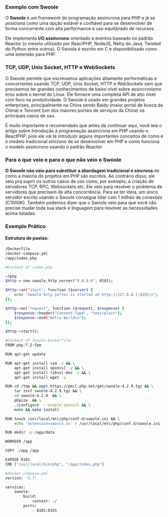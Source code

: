 ### Exemplo com Swoole

O <strong>Swoole</strong> é um framework de programação assíncrona para PHP e já se posiciona como uma opção estável e confiável para se desenvolver de forma concorrente com alta performance e uso equilibrado de recursos. 

Ele implementa <strong>I/O assíncrono</strong> orientado a eventos baseado no padrão Reactor (o mesmo utilizado por ReactPHP, NodeJS, Netty do Java, Twisted do Python entre outros). O Swoole é escrito em C e disponibilizado como uma extensão para PHP.

### TCP, UDP, Unix Socket, HTTP e WebSockets
O Swoole permite que escrevamos aplicações altamente performáticas e concorrentes usando TCP, UDP, Unix Socket, HTTP e WebSockets sem que precisemos ter grandes conhecimentos de baixo nível sobre assincronismo e/ou sobre o kernel do Linux. Ele fornece uma completa API de alto nível com foco na produtividade. O Swoole é usado em grandes projetos enterprises, principalmente na China sendo Baidu (maior portal de busca da China) e Tencent (um dos maiores portais de serviços da China) os principais casos de uso.

É muito importante e recomendado que antes de continuar aqui, você leia o artigo sobre Introdução à programação assíncrona em PHP usando o ReactPHP, pois ele vai te introduzir alguns importantes conceitos de como é o modelo tradicional síncrono de se desenvolver em PHP e como funciona o modelo assíncrono usando o padrão Reactor.

### Para o que veio e para o que não veio o Swoole

<strong>O Swoole não veio para substituir a abordagem tradicional e síncrona</strong> de como a maioria do projetos em PHP são escritos. Ao contrário disso, ele veio pra suprir os outros casos de uso como, por exemplo, a criação de servidores TCP, RPC, Websockets etc. Ele veio para resolver o problema de servidores que precisem de alta concorrência. Para se ter ideia, um único servidor escrito usando o Swoole consegue lidar com 1 milhão de conexões (C1000K). Também podemos dizer que o Swoole veio para que você não precise mudar toda sua stack e linguagem para resolver as necessidades acima listadas.

### Exemplo Prático

#### Estrutura de pastas:

```bash
/Dockerfile
/docker-compose.yml
/app/index.php
```

```bash
#Content of index.php

<?php
$http = new swoole_http_server("0.0.0.0", 8101);

$http->on("start", function ($server) {
    echo "Swoole http server is started at http://127.0.0.1:8101\n";
});

$http->on("request", function ($request, $response) {
    $response->header("Content-Type", "text/plain");
    $response->end("Hello World\n");
});

$http->start();
```

```bash
#Content of Swoole Dockerfile:
FROM php:7.2-fpm

RUN apt-get update

RUN apt-get install vim -y && \
    apt-get install openssl -y && \
    apt-get install libssl-dev -y && \
    apt-get install wget -y 

RUN cd /tmp && wget https://pecl.php.net/get/swoole-4.2.9.tgz && \
    tar zxvf swoole-4.2.9.tgz && \
    cd swoole-4.2.9  && \
    phpize  && \
    ./configure  --enable-openssl && \
    make && make install

RUN touch /usr/local/etc/php/conf.d/swoole.ini && \
    echo 'extension=swoole.so' > /usr/local/etc/php/conf.d/swoole.ini

RUN mkdir -p /app/data

WORKDIR /app

COPY ./app /app

EXPOSE 8101
CMD ["/usr/local/bin/php", "/app/index.php"]
```

```bash
#docker-compose.yml
version: '3.7'

services:
    swoole:
        build:
            context: ./
        ports: 
            - 8101:8101
```